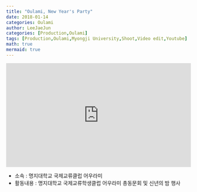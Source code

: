 ```yaml
---
title: "Oulami, New Year's Party"
date: 2018-01-14
categories: Oulami
author: LeeJaeJun
categories: [Production,Oulami]
tags: [Production,Oulami,Myongji University,Shoot,Video edit,Youtube]
math: true
mermaid: true
---
```


<div style="width:100%; position:relative; padding-bottom: 56.25%;">
<iframe width="100%" height="100%" style="position:absolute;" src="https://www.youtube.com/embed/TS3YRRUIOK0" frameborder="0" allowfullscreen></iframe>
</div>
  
* 소속 : 명지대학교 국제교류클럽 어우라미
* 활동내용 : 명지대학교 국제교류학생클럽 어우라미 총동문회 및 신년의 밤 행사
